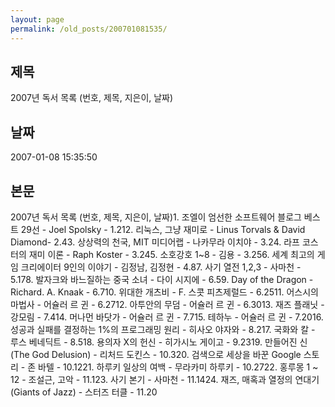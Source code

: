 ```yaml
---
layout: page
permalink: /old_posts/200701081535/
---
```


## 제목
2007년 독서 목록 (번호, 제목, 지은이, 날짜)

## 날짜
2007-01-08 15:35:50

## 본문
2007년 독서 목록 (번호, 제목, 지은이, 날짜)1. 조엘이 엄선한 소프트웨어 블로그 베스트 29선 - Joel Spolsky - 1.212. 리눅스, 그냥 재미로 - Linus Torvals & David Diamond- 2.43. 상상력의 천국, MIT 미디어랩 - 나카무라 이치야 - 3.24. 라프 코스터의 재미 이론 - Raph Koster - 3.245. 소호강호 1~8 - 김용 - 3.256. 세계 최고의 게임 크리에이터 9인의 이야기 - 김정남, 김정현 - 4.87. 사기 열전 1,2,3 - 사마천 - 5.178. 발자크와 바느질하는 중국 소녀 - 다이 시지에 - 6.59. Day of the Dragon - Richard. A. Knaak - 6.710. 위대한 개츠비 - F. 스콧 피츠제럴드 - 6.2511. 어스시의 마법사 - 어슐러 르 귄 - 6.2712. 아투안의 무덤 - 어슐러 르 귄 - 6.3013. 재즈 플래닛 - 강모림 - 7.414. 머나먼 바닷가 - 어슐러 르 귄 - 7.715. 테하누 - 어슐러 르 귄 - 7.2016. 성공과 실패를 결정하는 1%의 프로그래밍 원리 - 히사오 야자와 - 8.217. 국화와 칼 - 루스 베네딕트 - 8.518. 용의자 X의 헌신 - 히가시노 게이고 - 9.2319. 만들어진 신 (The God Delusion) - 리처드 도킨스 - 10.320. 검색으로 세상을 바꾼 Google 스토리 - 존 바텔 - 10.1221. 하루키 일상의 여백 - 무라카미 하루키 - 10.2722. 홍루몽 1 ~ 12 - 조설근, 고악 - 11.123. 사기 본기 - 사마천 - 11.1424. 재즈, 매혹과 열정의 연대기 (Giants of Jazz) - 스터즈 터클 - 11.20